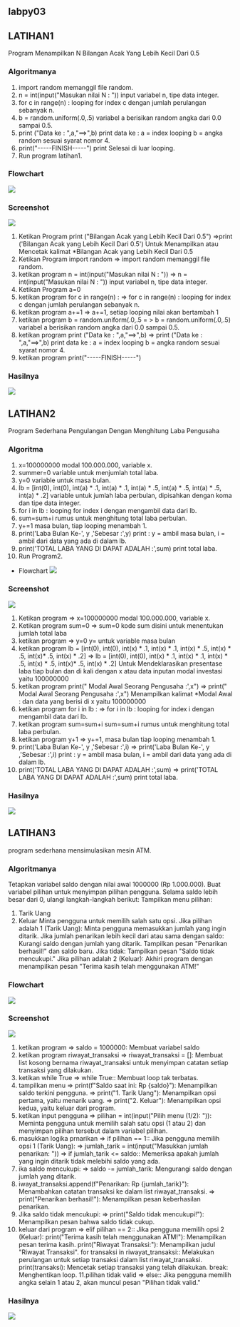 ## labpy03
## LATIHAN1

Program Menampilkan N Bilangan Acak Yang Lebih Kecil Dari 0.5

### Algoritmanya
1. import random memanggil file random.
2. n = int(input("Masukan nilai N : ")) input variabel n, tipe data integer.
3. for c in range(n) : looping for index c dengan jumlah perulangan sebanyak n.
4. b = random.uniform(.0,.5) variabel a berisikan random angka dari 0.0 sampai 0.5.
5. print ("Data ke : ",a,"==>",b) print data ke : a = index looping b = angka random sesuai syarat nomor 4.
6. print("-----FINISH-----") print Selesai di luar looping.
7. Run program latihan1.

### Flowchart
  
![](<latihan1.png>)

### Screenshot
![](<code11.png>)



1. Ketikan Program print ("Bilangan Acak yang Lebih Kecil Dari 0.5")
=>print ('Bilangan Acak yang Lebih Kecil Dari 0.5') Untuk Menampilkan atau Mencetak kalimat *Bilangan Acak yang Lebih Kecil Dari 0.5
2. Ketikan Program import random
=> import random memanggil file random.
3. ketikan program n = int(input("Masukan nilai N : "))
=> n = int(input("Masukan nilai N : ")) input variabel n, tipe data integer.
4. Ketikan Program a=0
5. ketikan program for c in range(n) :
=> for c in range(n) : looping for index c dengan jumlah perulangan sebanyak n.
6. ketikan program a+=1
=> a+=1, setiap looping nilai akan bertambah 1
7. ketikan program b = random.uniform(.0,.5
= > b = random.uniform(.0,.5) variabel a berisikan random angka dari 0.0 sampai 0.5.
8. ketikan program print ("Data ke : ",a,"==>",b)
=> print ("Data ke : ",a,"==>",b) print data ke : a = index looping b = angka random sesuai syarat nomor 4.
9. ketikan program print("-----FINISH-----")

### Hasilnya
![](<hasil11.png>)


## LATIHAN2

Program Sederhana Pengulangan Dengan Menghitung Laba Pengusaha

### Algoritma
1. x=100000000 modal 100.000.000, variable x.
2. summer=0 variable untuk menjumlah total laba.
3. y=0 variable untuk masa bulan.
4. lb = [int(0), int(0), int(a) * .1, int(a) * .1, int(a) * .5, int(a) * .5, int(a) * .5, int(a) * .2] variable untuk jumlah laba perbulan, dipisahkan dengan koma dan tipe data integer.
5. for i in lb : looping for index i dengan mengambil data dari lb.
6. sum=sum+i rumus untuk menghitung total laba perbulan.
7. y+=1 masa bulan, tiap looping menambah 1.
8. print('Laba Bulan Ke-', y ,'Sebesar :',y) print : y = ambil masa bulan, i = ambil dari data yang ada di dalam lb.
9. print('TOTAL LABA YANG DI DAPAT ADALAH :',sum) print total laba.
10. Run Program2.

- Flowchart
![](<flowchrt2.png>)



### Screenshot
![](<coke-2.png>)



1. Ketikan program
=> x=100000000 modal 100.000.000, variable x.
2. Ketikan program sum=0
=> sum=0 kode sum disini untuk menentukan jumlah total laba
3. ketikan program
=> y=0 y= untuk variable masa bulan
4. ketikan program lb = [int(0), int(0), int(x) * .1, int(x) * .1, int(x) * .5, int(x) * .5, int(x)* .5, int(x) * .2]
=> lb = [int(0), int(0), int(x) * .1, int(x) * .1, int(x) * .5, int(x) * .5, int(x)* .5, int(x) * .2] Untuk Mendeklarasikan presentase laba tiap bulan dan di kali dengan x atau data inputan modal investasi yaitu 100000000
5. ketikan program print(" Modal Awal Seorang Pengusaha :',x")
=> print(" Modal Awal Seorang Pengusaha :',x") Menampilkan kalimat *Modal Awal : dan data yang berisi di x yaitu 100000000
6. ketikan program for i in lb :
=> for i in lb : looping for index i dengan mengambil data dari lb.
7. ketikan program sum=sum+i
sum=sum+i rumus untuk menghitung total laba perbulan.
8. ketikan program y+1
=> y+=1, masa bulan tiap looping menambah 1.
9. print('Laba Bulan Ke-', y ,'Sebesar :',i)
=> print('Laba Bulan Ke-', y ,'Sebesar :',i) print : y = ambil masa bulan, i = ambil dari data yang ada di dalam lb.
10. print('TOTAL LABA YANG DI DAPAT ADALAH :',sum)
=> print('TOTAL LABA YANG DI DAPAT ADALAH :',sum) print total laba.

### Hasilnya
![](<hasil-2.png>)

## LATIHAN3
program sederhana mensimulasikan mesin ATM. 

### Algoritmanya
Tetapkan variabel saldo dengan nilai awal 1000000 (Rp 1.000.000).
Buat variabel pilihan untuk menyimpan pilihan pengguna.
Selama saldo lebih besar dari 0, ulangi langkah-langkah berikut:
Tampilkan menu pilihan:
1. Tarik Uang
2. Keluar
Minta pengguna untuk memilih salah satu opsi.
Jika pilihan adalah 1 (Tarik Uang):
Minta pengguna memasukkan jumlah yang ingin ditarik.
Jika jumlah penarikan lebih kecil dari atau sama dengan saldo:
Kurangi saldo dengan jumlah yang ditarik.
Tampilkan pesan "Penarikan berhasil!" dan saldo baru.
Jika tidak:
Tampilkan pesan "Saldo tidak mencukupi."
Jika pilihan adalah 2 (Keluar):
Akhiri program dengan menampilkan pesan "Terima kasih telah menggunakan ATM!"

### Flowchart
![](<latihanbank.png>)



### Screenshot
![](<kodeatm.png>)


1. ketikan program
=> saldo = 1000000: Membuat variabel saldo
2. ketikan program riwayat_transaksi
=> riwayat_transaksi = []: Membuat list kosong bernama riwayat_transaksi untuk menyimpan catatan setiap transaksi yang dilakukan.
3. ketikan while True
=> while True:: Membuat loop tak terbatas.
4. tampilkan menu
=> print(f"Saldo saat ini: Rp {saldo}"): Menampilkan saldo terkini pengguna.
=> print("1. Tarik Uang"): Menampilkan opsi pertama, yaitu menarik uang.
=> print("2. Keluar"): Menampilkan opsi kedua, yaitu keluar dari program.
5. ketikan input pengguna
=> pilihan = int(input("Pilih menu (1/2): ")): Meminta pengguna untuk memilih salah satu opsi (1 atau 2) dan menyimpan pilihan tersebut dalam variabel pilihan.
6. masukkan logika prnarikan
=> if pilihan == 1:: Jika pengguna memilih opsi 1 (Tarik Uang):
=> jumlah_tarik = int(input("Masukkan jumlah penarikan: "))
=> if jumlah_tarik <= saldo:: Memeriksa apakah jumlah yang ingin ditarik tidak melebihi saldo yang ada.
7. ika saldo mencukupi:
=> saldo -= jumlah_tarik: Mengurangi saldo dengan jumlah yang ditarik.
8. iwayat_transaksi.append(f"Penarikan: Rp {jumlah_tarik}"): Menambahkan catatan transaksi ke dalam list riwayat_transaksi.
=> print("Penarikan berhasil!"): Menampilkan pesan keberhasilan penarikan.
9. Jika saldo tidak mencukupi:
=> print("Saldo tidak mencukupi!"): Menampilkan pesan bahwa saldo tidak cukup.
10. keluar dari program
=> elif pilihan == 2:: Jika pengguna memilih opsi 2 (Keluar):
print("Terima kasih telah menggunakan ATM!"): Menampilkan pesan terima kasih.
print("Riwayat Transaksi:"): Menampilkan judul "Riwayat Transaksi".
for transaksi in riwayat_transaksi:: Melakukan perulangan untuk setiap transaksi dalam list riwayat_transaksi.
print(transaksi): Mencetak setiap transaksi yang telah dilakukan.
break: Menghentikan loop. 
11.pilihan tidak valid
=> else:: Jika pengguna memilih angka selain 1 atau 2, akan muncul pesan "Pilihan tidak valid."


### Hasilnya
![](<Screenshot 2024-11-02 123146.png>)


